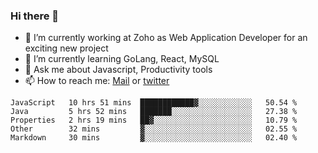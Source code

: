 ### Hi there 👋

- 🔭 I’m currently working at Zoho as Web Application Developer for an exciting new project
- 🌱 I’m currently learning GoLang, React, MySQL
- 💬 Ask me about Javascript, Productivity tools 
- 📫 How to reach me: [Mail](mailto:kvaishak47@gmail.com) or [twitter](https://twitter.com/_kvaishak)

<!--START_SECTION:waka-->
```text
JavaScript   10 hrs 51 mins  ████████████▓░░░░░░░░░░░░   50.54 % 
Java         5 hrs 52 mins   ███████░░░░░░░░░░░░░░░░░░   27.38 % 
Properties   2 hrs 19 mins   ██▓░░░░░░░░░░░░░░░░░░░░░░   10.79 % 
Other        32 mins         ▓░░░░░░░░░░░░░░░░░░░░░░░░   02.55 % 
Markdown     30 mins         ▓░░░░░░░░░░░░░░░░░░░░░░░░   02.40 % 
```
<!--END_SECTION:waka-->
